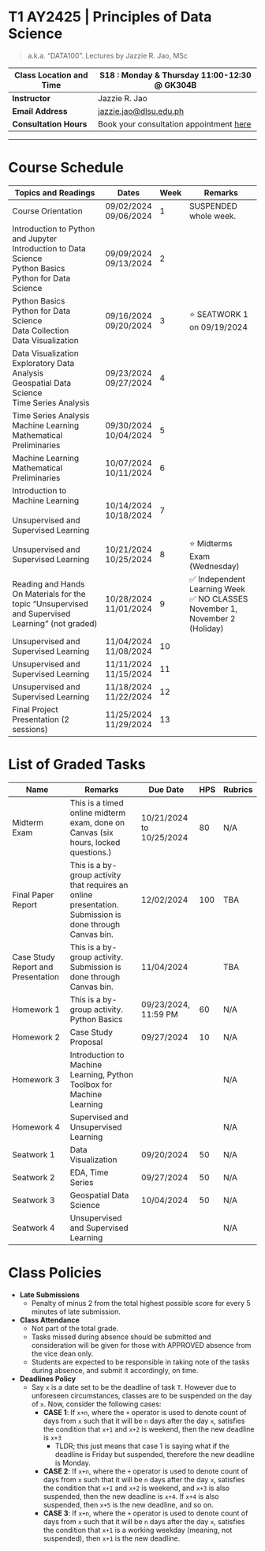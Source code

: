 # T1 AY2425 | Principles of Data Science 
> a.k.a. “DATA100”. Lectures by Jazzie R. Jao, MSc

| **Class Location and Time** | S18 : Monday & Thursday 11:00-12:30 @ GK304B                                             |
| --------------------------- | ---------------------------------------------------------------------------------------- |
| **Instructor**              | Jazzie R. Jao                                                                            |
| **Email Address**           | [jazzie.jao@dlsu.edu.ph](mailto:johnsmith@university.edu)                                |
| **Consultation Hours**      | Book your consultation appointment [here](https://calendar.app.google/BSfuLQgPpSadJ2or9) |

---

# **Course Schedule**

| **Topics and Readings**                                                                                            | **Dates**                  | **Week** | **Remarks**                                                                   |
| ------------------------------------------------------------------------------------------------------------------ | -------------------------- | -------- | ----------------------------------------------------------------------------- |
| Course Orientation                                                                                                 | 09/02/2024  <br>09/06/2024 | 1        | SUSPENDED whole week.                                                         |
| Introduction to Python and Jupyter  <br>Introduction to Data Science<br>Python Basics  <br>Python for Data Science | 09/09/2024  <br>09/13/2024 | 2        |                                                                               |
| Python Basics  <br>Python for Data Science<br>Data Collection<br>Data Visualization                                | 09/16/2024  <br>09/20/2024 | 3        | ⭐️ SEATWORK 1 on 09/19/2024                                                   |
| Data Visualization  <br>Exploratory Data Analysis  <br>Geospatial Data Science  <br>Time Series Analysis           | 09/23/2024  <br>09/27/2024 | 4        |                                                                               |
| Time Series Analysis  <br>Machine Learning Mathematical Preliminaries                                              | 09/30/2024  <br>10/04/2024 | 5        |                                                                               |
| Machine Learning Mathematical Preliminaries                                                                        | 10/07/2024  <br>10/11/2024 | 6        |                                                                               |
| Introduction to Machine Learning  <br>  <br>Unsupervised and Supervised Learning                                   | 10/14/2024  <br>10/18/2024 | 7        |                                                                               |
| Unsupervised and Supervised Learning                                                                               | 10/21/2024  <br>10/25/2024 | 8        | ⭐️ Midterms Exam (Wednesday)                                                  |
| Reading and Hands On Materials for the topic “Unsupervised and Supervised Learning” (not graded)                   | 10/28/2024  <br>11/01/2024 | 9        | ✅ Independent Learning Week <br>✅ NO CLASSES November 1, November 2 (Holiday) |
| Unsupervised and Supervised Learning                                                                               | 11/04/2024  <br>11/08/2024 | 10       |                                                                               |
| Unsupervised and Supervised Learning                                                                               | 11/11/2024  <br>11/15/2024 | 11       |                                                                               |
| Unsupervised and Supervised Learning                                                                               | 11/18/2024  <br>11/22/2024 | 12       |                                                                               |
| Final Project Presentation (2 sessions)                                                                            | 11/25/2024  <br>11/29/2024 | 13       |                                                                               |


# **List of Graded Tasks**

| **Name**                           | **Remarks**                                                                                              | **Due Date**                   | **HPS** | **Rubrics** |
| ---------------------------------- | -------------------------------------------------------------------------------------------------------- | ------------------------------ | ------- | ----------- |
| Midterm Exam                       | This is a timed online midterm exam, done on Canvas (six hours, locked questions.)                       | 10/21/2024 to   <br>10/25/2024 | 80      | N/A         |
| Final Paper Report                 | This is a by-group activity that requires an online presentation. Submission is done through Canvas bin. | 12/02/2024                     | 100     | TBA         |
| Case Study Report and Presentation | This is a by-group activity. Submission is done through Canvas bin.                                      | 11/04/2024                     |         | TBA         |
| Homework 1                         | This is a by-group activity. Python Basics                                                               | 09/23/2024, 11:59 PM           | 60      | N/A         |
| Homework 2                         | Case Study Proposal                                                                                      | 09/27/2024                     | 10      | N/A         |
| Homework 3                         | Introduction to Machine Learning, Python Toolbox for Machine Learning                                    |                                |         | N/A         |
| Homework 4                         | Supervised and Unsupervised Learning                                                                     |                                |         | N/A         |
| Seatwork 1                         | Data Visualization                                                                                       | 09/20/2024                     | 50      | N/A         |
| Seatwork 2                         | EDA, Time Series                                                                                         | 09/27/2024                     | 50      | N/A         |
| Seatwork 3                         | Geospatial Data Science                                                                                  | 10/04/2024                     | 50      | N/A         |
| Seatwork 4                         | Unsupervised and Supervised Learning                                                                     |                                |         | N/A         |

# Class Policies

- **Late Submissions**
	- Penalty of minus 2 from the total highest possible score for every 5 minutes of late submission.
- **Class Attendance**
	- Not part of the total grade.
	- Tasks missed during absence should be submitted and consideration will be given for those with APPROVED absence from the vice dean only.
	- Students are expected to be responsible in taking note of the tasks during absence, and submit it accordingly, on time.
- **Deadlines Policy**
	- Say `x` is a date set to be the deadline of task `T`. However due to unforeseen circumstances, classes are to be suspended on the day of `x`. Now, consider the following cases:
		- **CASE 1**: If `x+n`, where the `+` operator is used to denote count of days from `x` such that it will be `n` days after the day `x`, satisfies the condition that `x+1` and `x+2` is weekend, then the new deadline is `x+3`
			- TLDR; this just means that case 1 is saying what if the deadline is Friday but suspended, therefore the new deadline is Monday. 
		- **CASE 2**: If `x+n`, where the `+` operator is used to denote count of days from `x` such that it will be `n` days after the day `x`, satisfies the condition that `x+1` and `x+2` is weekend, and `x+3` is also suspended, then the new deadline is `x+4`. If `x+4` is also suspended, then `x+5` is the new deadline, and so on.
		- **CASE 3**: If `x+n`, where the `+` operator is used to denote count of days from `x` such that it will be `n` days after the day `x`, satisfies the condition that `x+1` is a working weekday (meaning, not suspended), then `x+1` is the new deadline.